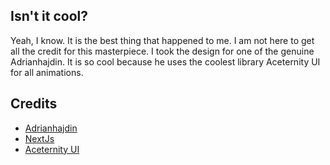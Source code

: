 <h2>Isn't it cool?</h2>
<p>Yeah, I know. It is the best thing that happened to me. I am not here to get all the credit for this masterpiece. I took the design for one of the genuine Adrianhajdin. It is so cool because he uses the coolest library Aceternity UI for all animations.</p>

<h2>Credits</h2>

- [Adrianhajdin](https://github.com/adrianhajdin)
- [NextJs](https://nextjs.org/)
- [Aceternity UI](https://ui.aceternity.com/)
